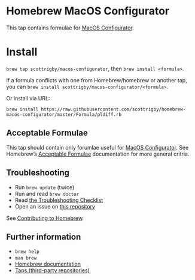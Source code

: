 # Homebrew MacOS Configurator
This tap contains formulae for [MacOS Configurator](https://github.com/scottrigby/macos-configurator).

# Install
`brew tap scottrigby/macos-configurator`, then `brew install <formula>`.

If a formula conflicts with one from Homebrew/homebrew or another tap, you can `brew install scottrigby/macos-configurator/<formula>`.

Or install via URL:

```
brew install https://raw.githubusercontent.com/scottrigby/homebrew-macos-configurator/master/Formula/pldiff.rb
```
## Acceptable Formulae
This tap should contain only forumlae useful for [MacOS Configurator](https://github.com/scottrigby/macos-configurator). See Homebrew’s [Acceptable Formulae](https://github.com/Homebrew/brew/blob/master/docs/Acceptable-Formulae.md) documentation for more general critria.

## Troubleshooting
- Run `brew update` (twice)
- Run and read `brew doctor`
- Read [the Troubleshooting Checklist](http://docs.brew.sh/Troubleshooting.html)
- Open an issue on [this repository](https://github.com/scottrigby/homebrew-macos-configurator)

See [Contributing to Homebrew](https://github.com/Homebrew/homebrew-core/blob/master/CONTRIBUTING.md).

## Further information
- `brew help`
- `man brew`
- [Homebrew documentation](https://github.com/Homebrew/brew/tree/master/docs#readme)
- [Taps (third-party repositories)](https://github.com/Homebrew/brew/blob/master/docs/brew-tap.md)
